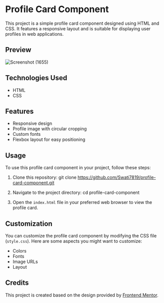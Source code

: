 # Profile Card Component

This project is a simple profile card component designed using HTML and CSS. It features a responsive layout and is suitable for displaying user profiles in web applications.

## Preview

![Screenshot (1655)](https://github.com/Swati7819/Profile-Card-Component/assets/132447787/57744e18-c127-488f-b753-e7598ac25c05)


## Technologies Used

- HTML
- CSS

## Features

- Responsive design
- Profile image with circular cropping
- Custom fonts
- Flexbox layout for easy positioning

## Usage

To use this profile card component in your project, follow these steps:

1. Clone this repository:
   git clone https://github.com/Swati7819/profile-card-component.git


2. Navigate to the project directory:
   cd profile-card-component


3. Open the `index.html` file in your preferred web browser to view the profile card.

## Customization

You can customize the profile card component by modifying the CSS file (`style.css`). Here are some aspects you might want to customize:

- Colors
- Fonts
- Image URLs
- Layout

## Credits

This project is created based on the design provided by [Frontend Mentor](https://www.frontendmentor.io/challenges/profile-card-component-cfArpWshJ).
